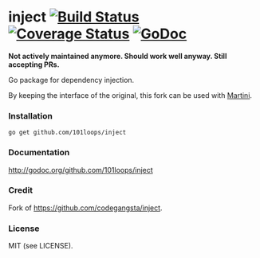 inject [![Build Status](https://secure.travis-ci.org/101loops/inject.png)](https://travis-ci.org/101loops/inject) [![Coverage Status](https://coveralls.io/repos/101loops/inject/badge.png)](https://coveralls.io/r/101loops/inject) [![GoDoc](https://camo.githubusercontent.com/6bae67c5189d085c05271a127da5a4bbb1e8eb2c/68747470733a2f2f676f646f632e6f72672f6769746875622e636f6d2f736d61727479737472656574732f676f636f6e7665793f7374617475732e706e67)](http://godoc.org/github.com/101loops/inject)
======

**Not actively maintained anymore. Should work well anyway. Still accepting PRs.**

Go package for dependency injection.

By keeping the interface of the original, this fork can be used with [Martini](https://github.com/go-martini/martini).

### Installation
`go get github.com/101loops/inject`

### Documentation
http://godoc.org/github.com/101loops/inject

### Credit
Fork of https://github.com/codegangsta/inject.

### License
MIT (see LICENSE).
